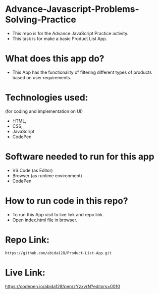 # Advance-Javascript-Problems-Solving-Practice
 - This repo is for the Advance JavaScript  Practice activity.
 - This task is for make a basic Product List App.

# What does this app do?
 - This App has the functionality of filtering different types of products based on user requirements.

# Technologies used:
(for coding and implementation on UI)
 - HTML, 
 - CSS, 
 - JavaScript
 - CodePen 

# Software needed to run for this app
 - VS Code (as Editor)
 - Browser (as runtime environment)
 - CodePen

# How to run code in this repo?
- To run this App visit to live link and repo link.
- Open index.html file in browser.

# Repo Link:
    https://github.com/abida128/Product-List-App.git
    
# Live Link:
   https://codepen.io/abida128/pen/zYzxvrN?editors=0010




